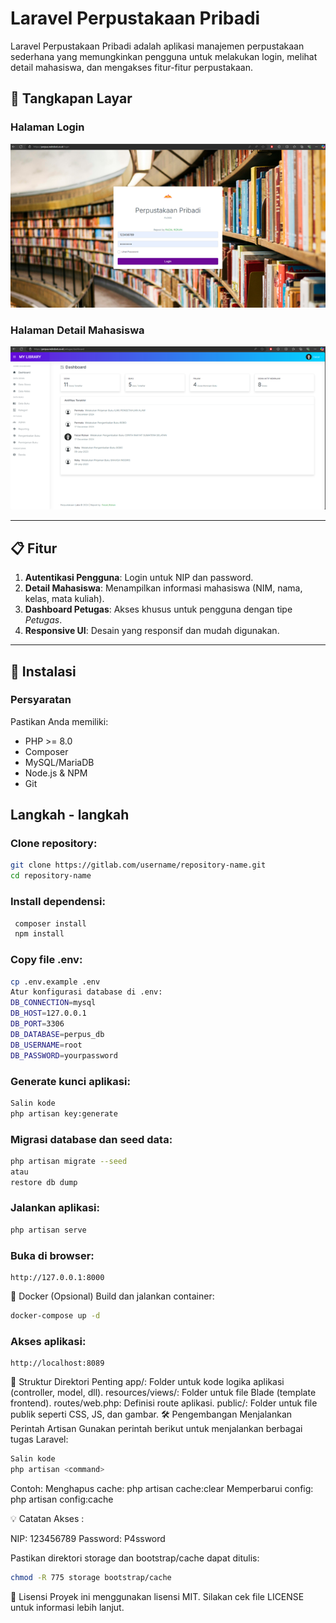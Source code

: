 # Laravel Perpustakaan Pribadi

Laravel Perpustakaan Pribadi adalah aplikasi manajemen perpustakaan sederhana yang memungkinkan pengguna untuk melakukan login, melihat detail mahasiswa, dan mengakses fitur-fitur perpustakaan.

## 📸 Tangkapan Layar
### Halaman Login
![Login Page](./screenshots/login.png)

### Halaman Detail Mahasiswa
![Detail Mahasiswa Page](./screenshots/detail-mahasiswa.png)

---

## 📋 Fitur
1. **Autentikasi Pengguna**: Login untuk NIP dan password.
2. **Detail Mahasiswa**: Menampilkan informasi mahasiswa (NIM, nama, kelas, mata kuliah).
3. **Dashboard Petugas**: Akses khusus untuk pengguna dengan tipe *Petugas*.
4. **Responsive UI**: Desain yang responsif dan mudah digunakan.

---

## 🚀 Instalasi

### Persyaratan
Pastikan Anda memiliki:
- PHP >= 8.0
- Composer
- MySQL/MariaDB
- Node.js & NPM
- Git

## Langkah - langkah
### Clone repository:
   ```bash
   git clone https://gitlab.com/username/repository-name.git
   cd repository-name
   ```
### Install dependensi:
  ```bash
   composer install
   npm install
  ```

### Copy file .env:

```bash
cp .env.example .env
Atur konfigurasi database di .env:
DB_CONNECTION=mysql
DB_HOST=127.0.0.1
DB_PORT=3306
DB_DATABASE=perpus_db
DB_USERNAME=root
DB_PASSWORD=yourpassword

```
### Generate kunci aplikasi:

```bash
Salin kode
php artisan key:generate
```
### Migrasi database dan seed data:
```bash
php artisan migrate --seed
atau
restore db dump 
```
### Jalankan aplikasi:

```bash
php artisan serve
```
### Buka di browser:
```arduino
http://127.0.0.1:8000
```
🐳 Docker (Opsional)
Build dan jalankan container:

```bash
docker-compose up -d
```
### Akses aplikasi:
``` arduino
http://localhost:8089
```
📂 Struktur Direktori Penting
app/: Folder untuk kode logika aplikasi (controller, model, dll).
resources/views/: Folder untuk file Blade (template frontend).
routes/web.php: Definisi route aplikasi.
public/: Folder untuk file publik seperti CSS, JS, dan gambar.
🛠 Pengembangan
Menjalankan Perintah Artisan
Gunakan perintah berikut untuk menjalankan berbagai tugas Laravel:

```bash
Salin kode
php artisan <command>
```
Contoh:
Menghapus cache: php artisan cache:clear
Memperbarui config: php artisan config:cache

💡 Catatan
Akses :

NIP: 123456789
Password: P4ssword

Pastikan direktori storage dan bootstrap/cache dapat ditulis:

```bash
chmod -R 775 storage bootstrap/cache
```
📝 Lisensi
Proyek ini menggunakan lisensi MIT. Silakan cek file LICENSE untuk informasi lebih lanjut.
